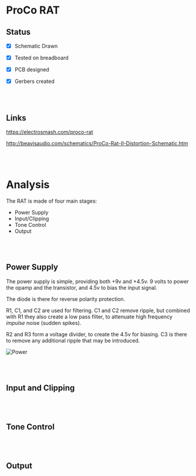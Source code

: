 # ProCo RAT

## Status

- [x] Schematic Drawn
- [x] Tested on breadboard
- [x] PCB designed
- [x] Gerbers created


</br></br>
## Links

https://electrosmash.com/proco-rat

http://beavisaudio.com/schematics/ProCo-Rat-II-Distortion-Schematic.htm


</br></br>
# Analysis

The RAT is made of four main stages:
* Power Supply
* Input/Clipping
* Tone Control
* Output


</br></br>
## Power Supply

The power supply is simple, providing both +9v and +4.5v. 9 volts to power the opamp and the transistor, and 4.5v to bias the input signal.

The diode is there for reverse polarity protection.

R1, C1, and C2 are used for filtering. C1 and C2 remove ripple, but combined with R1 they also create a low pass filter, to attenuate high frequency _impulse_ noise (sudden spikes).

R2 and R3 form a voltage divider, to create the 4.5v for biasing. C3 is there to remove any additional ripple that may be introduced.

![Power](https://github.com/user-attachments/assets/94d05e01-500b-42de-b422-06e3037da349)

</br></br>
## Input and Clipping


</br></br>
## Tone Control


</br></br>
## Output


